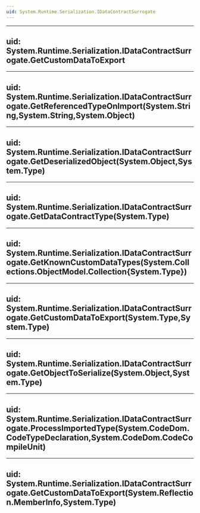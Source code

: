 ```yaml
---
uid: System.Runtime.Serialization.IDataContractSurrogate
---
```


---
uid: System.Runtime.Serialization.IDataContractSurrogate.GetCustomDataToExport
---

---
uid: System.Runtime.Serialization.IDataContractSurrogate.GetReferencedTypeOnImport(System.String,System.String,System.Object)
---

---
uid: System.Runtime.Serialization.IDataContractSurrogate.GetDeserializedObject(System.Object,System.Type)
---

---
uid: System.Runtime.Serialization.IDataContractSurrogate.GetDataContractType(System.Type)
---

---
uid: System.Runtime.Serialization.IDataContractSurrogate.GetKnownCustomDataTypes(System.Collections.ObjectModel.Collection{System.Type})
---

---
uid: System.Runtime.Serialization.IDataContractSurrogate.GetCustomDataToExport(System.Type,System.Type)
---

---
uid: System.Runtime.Serialization.IDataContractSurrogate.GetObjectToSerialize(System.Object,System.Type)
---

---
uid: System.Runtime.Serialization.IDataContractSurrogate.ProcessImportedType(System.CodeDom.CodeTypeDeclaration,System.CodeDom.CodeCompileUnit)
---

---
uid: System.Runtime.Serialization.IDataContractSurrogate.GetCustomDataToExport(System.Reflection.MemberInfo,System.Type)
---
